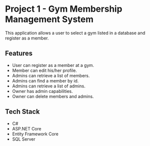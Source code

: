 # Project 1 - Gym Membership Management System
This application allows a user to select a gym listed in a database and register as a member.

## Features
- User can register as a member at a gym.
- Member can edit his/her profile. 
- Admins can retrieve a list of members.
- Admins can find a member by id.
- Admins can retrieve a list of admins.
- Owner has admin capabilities.
- Owner can delete members and admins. 

## Tech Stack
- C#
- ASP.NET Core
- Entity Framework Core
- SQL Server
